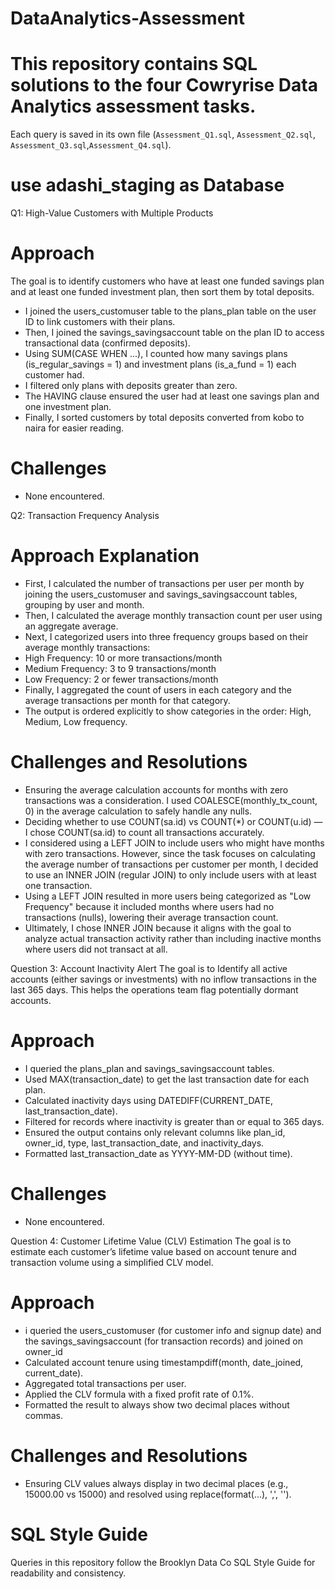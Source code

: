 # DataAnalytics-Assessment
# This repository contains SQL solutions to the four Cowryrise Data Analytics assessment tasks.
Each query is saved in its own file (`Assessment_Q1.sql`, `Assessment_Q2.sql`, `Assessment_Q3.sql`,`Assessment_Q4.sql`).
# use adashi_staging as Database
Q1: High-Value Customers with Multiple Products
# Approach
The goal is to identify customers who have at least one funded savings plan and at least one funded investment plan, then sort them by total deposits.
- I joined the users_customuser table to the plans_plan table on the user ID to link customers with their plans.
- Then, I joined the savings_savingsaccount table on the plan ID to access transactional data (confirmed deposits).
- Using SUM(CASE WHEN ...), I counted how many savings plans (is_regular_savings = 1) and investment plans (is_a_fund = 1) each customer had.
- I filtered only plans with deposits greater than zero.
- The HAVING clause ensured the user had at least one savings plan and one investment plan.
- Finally, I sorted customers by total deposits converted from kobo to naira for easier reading.
# Challenges
- None encountered.

Q2: Transaction Frequency Analysis
# Approach Explanation
- First, I calculated the number of transactions per user per month by joining the users_customuser and savings_savingsaccount tables, grouping by user and month.
- Then, I calculated the average monthly transaction count per user using an aggregate average.
- Next, I categorized users into three frequency groups based on their average monthly transactions:
- High Frequency: 10 or more transactions/month
- Medium Frequency: 3 to 9 transactions/month
- Low Frequency: 2 or fewer transactions/month
- Finally, I aggregated the count of users in each category and the average transactions per month for that category.
- The output is ordered explicitly to show categories in the order: High, Medium, Low frequency.
# Challenges and Resolutions
- Ensuring the average calculation accounts for months with zero transactions was a consideration. I used COALESCE(monthly_tx_count, 0) in   the average calculation to safely handle any nulls.
- Deciding whether to use COUNT(sa.id) vs COUNT(*) or COUNT(u.id) — I chose COUNT(sa.id) to count all transactions accurately.
- I considered using a LEFT JOIN to include users who might have months with zero transactions. However, since the task focuses on calculating the average number of transactions per customer per month, I decided to use an INNER JOIN (regular JOIN) to only include users with at least one transaction.
- Using a LEFT JOIN resulted in more users being categorized as "Low Frequency" because it included months where users had no transactions (nulls), lowering their average transaction count.
- Ultimately, I chose INNER JOIN because it aligns with the goal to analyze actual transaction activity rather than including inactive months where users did not transact at all.

Question 3: Account Inactivity Alert
The goal is to Identify all active accounts (either savings or investments) with no inflow transactions in the last 365 days. This helps the operations team flag potentially dormant accounts.
# Approach
- I queried the plans_plan and savings_savingsaccount tables.
- Used MAX(transaction_date) to get the last transaction date for each plan.
- Calculated inactivity days using DATEDIFF(CURRENT_DATE, last_transaction_date).
- Filtered for records where inactivity is greater than or equal to 365 days.
- Ensured the output contains only relevant columns like plan_id, owner_id, type, last_transaction_date, and inactivity_days.
- Formatted last_transaction_date as YYYY-MM-DD (without time).
# Challenges
- None encountered.

Question 4: Customer Lifetime Value (CLV) Estimation
The goal is to estimate each customer’s lifetime value based on account tenure and transaction volume using a simplified CLV model.
# Approach
- i queried the users_customuser (for customer info and signup date) and the savings_savingsaccount (for transaction records) and joined on owner_id
- Calculated account tenure using timestampdiff(month, date_joined, current_date).
- Aggregated total transactions per user.
- Applied the CLV formula with a fixed profit rate of 0.1%.
- Formatted the result to always show two decimal places without commas.
# Challenges and Resolutions
- Ensuring CLV values always display in two decimal places (e.g., 15000.00 vs 15000) and resolved using replace(format(...), ',', '').

# SQL Style Guide
Queries in this repository follow the Brooklyn Data Co SQL Style Guide for readability and consistency.

